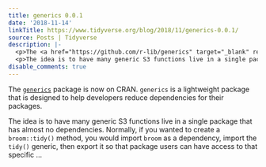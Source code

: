 ```yaml
---
title: generics 0.0.1
date: '2018-11-14'
linkTitle: https://www.tidyverse.org/blog/2018/11/generics-0.0.1/
source: Posts | Tidyverse
description: |-
  <p>The <a href="https://github.com/r-lib/generics" target="_blank" rel="noopener"><code>generics</code></a> package is now on CRAN. <code>generics</code> is a lightweight package that is designed to help developers reduce dependencies for their packages.</p>
  <p>The idea is to have many generic S3 functions live in a single package that has almost no dependencies. Normally, if you wanted to create a <code>broom::tidy()</code> method, you would import <code>broom</code> as a dependency, import the <code>tidy()</code> generic, then export it so that package users can have access to that specific ...
disable_comments: true
---
```

<p>The <a href="https://github.com/r-lib/generics" target="_blank" rel="noopener"><code>generics</code></a> package is now on CRAN. <code>generics</code> is a lightweight package that is designed to help developers reduce dependencies for their packages.</p>
<p>The idea is to have many generic S3 functions live in a single package that has almost no dependencies. Normally, if you wanted to create a <code>broom::tidy()</code> method, you would import <code>broom</code> as a dependency, import the <code>tidy()</code> generic, then export it so that package users can have access to that specific ...